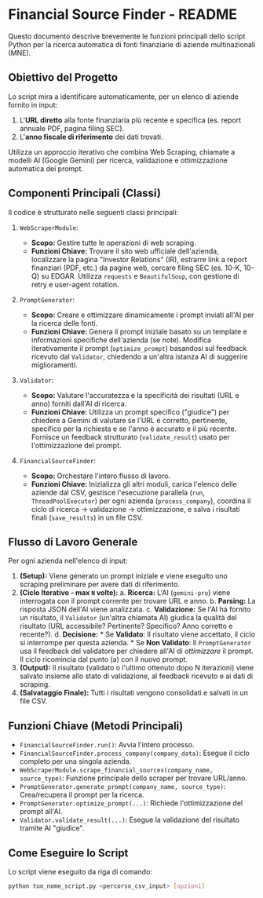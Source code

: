 # Financial Source Finder - README

Questo documento descrive brevemente le funzioni principali dello script Python per la ricerca automatica di fonti finanziarie di aziende multinazionali (MNE).

## Obiettivo del Progetto

Lo script mira a identificare automaticamente, per un elenco di aziende fornito in input:
1.  L'**URL diretto** alla fonte finanziaria più recente e specifica (es. report annuale PDF, pagina filing SEC).
2.  L'**anno fiscale di riferimento** dei dati trovati.

Utilizza un approccio iterativo che combina Web Scraping, chiamate a modelli AI (Google Gemini) per ricerca, validazione e ottimizzazione automatica dei prompt.

## Componenti Principali (Classi)

Il codice è strutturato nelle seguenti classi principali:

1.  `WebScraperModule`:
    * **Scopo:** Gestire tutte le operazioni di web scraping.
    * **Funzioni Chiave:** Trovare il sito web ufficiale dell'azienda, localizzare la pagina "Investor Relations" (IR), estrarre link a report finanziari (PDF, etc.) da pagine web, cercare filing SEC (es. 10-K, 10-Q) su EDGAR. Utilizza `requests` e `BeautifulSoup`, con gestione di retry e user-agent rotation.

2.  `PromptGenerator`:
    * **Scopo:** Creare e ottimizzare dinamicamente i prompt inviati all'AI per la ricerca delle fonti.
    * **Funzioni Chiave:** Genera il prompt iniziale basato su un template e informazioni specifiche dell'azienda (se note). Modifica iterativamente il prompt (`optimize_prompt`) basandosi sul feedback ricevuto dal `Validator`, chiedendo a un'altra istanza AI di suggerire miglioramenti.

3.  `Validator`:
    * **Scopo:** Valutare l'accuratezza e la specificità dei risultati (URL e anno) forniti dall'AI di ricerca.
    * **Funzioni Chiave:** Utilizza un prompt specifico ("giudice") per chiedere a Gemini di valutare se l'URL è corretto, pertinente, specifico per la richiesta e se l'anno è accurato e il più recente. Fornisce un feedback strutturato (`validate_result`) usato per l'ottimizzazione del prompt.

4.  `FinancialSourceFinder`:
    * **Scopo:** Orchestare l'intero flusso di lavoro.
    * **Funzioni Chiave:** Inizializza gli altri moduli, carica l'elenco delle aziende dal CSV, gestisce l'esecuzione parallela (`run`, `ThreadPoolExecutor`) per ogni azienda (`process_company`), coordina il ciclo di ricerca -> validazione -> ottimizzazione, e salva i risultati finali (`save_results`) in un file CSV.

## Flusso di Lavoro Generale

Per ogni azienda nell'elenco di input:
1.  **(Setup):** Viene generato un prompt iniziale e viene eseguito uno scraping preliminare per avere dati di riferimento.
2.  **(Ciclo Iterativo - max `N` volte):**
    a.  **Ricerca:** L'AI (`gemini-pro`) viene interrogata con il prompt corrente per trovare URL e anno.
    b.  **Parsing:** La risposta JSON dell'AI viene analizzata.
    c.  **Validazione:** Se l'AI ha fornito un risultato, il `Validator` (un'altra chiamata AI) giudica la qualità del risultato (URL accessibile? Pertinente? Specifico? Anno corretto e recente?).
    d.  **Decisione:**
        * Se **Validato**: Il risultato viene accettato, il ciclo si interrompe per questa azienda.
        * Se **Non Validato**: Il `PromptGenerator` usa il feedback del validatore per chiedere all'AI di *ottimizzare* il prompt. Il ciclo ricomincia dal punto (a) con il nuovo prompt.
3.  **(Output):** Il risultato (validato o l'ultimo ottenuto dopo N iterazioni) viene salvato insieme allo stato di validazione, al feedback ricevuto e ai dati di scraping.
4.  **(Salvataggio Finale):** Tutti i risultati vengono consolidati e salvati in un file CSV.

## Funzioni Chiave (Metodi Principali)

* `FinancialSourceFinder.run()`: Avvia l'intero processo.
* `FinancialSourceFinder.process_company(company_data)`: Esegue il ciclo completo per una singola azienda.
* `WebScraperModule.scrape_financial_sources(company_name, source_type)`: Funzione principale dello scraper per trovare URL/anno.
* `PromptGenerator.generate_prompt(company_name, source_type)`: Crea/recupera il prompt per la ricerca.
* `PromptGenerator.optimize_prompt(...)`: Richiede l'ottimizzazione del prompt all'AI.
* `Validator.validate_result(...)`: Esegue la validazione del risultato tramite AI "giudice".

## Come Eseguire lo Script

Lo script viene eseguito da riga di comando:

```bash
python tuo_nome_script.py <percorso_csv_input> [opzioni]
